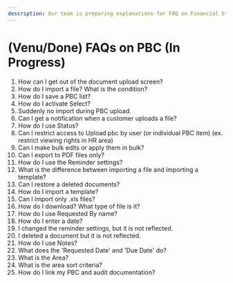 ```yaml
---
description: Our team is preparing explanations for FAQ on Financial Statements
---
```


# \(Venu/Done\) FAQs on PBC \(In Progress\)

1. How can I get out of the document upload screen?
2. How do I import a file? What is the condition?
3. How do I save a PBC list?
4. How do I activate Select?
5. Suddenly no import during PBC upload.
6. Can I get a notification when a customer uploads a file?
7. How do I use Status?
8. Can I restrict access to Upload pbc by user \(or individual PBC item\) \(ex. restrict viewing rights in HR area\)
9. Can I make bulk edits or apply them in bulk?
10. Can I export to PDF files only?
11. How do I use the Reminder settings?
12. What is the difference between importing a file and importing a template?
13. Can I restore a deleted documents?
14. How do I import a template?
15. Can I import only .xls files?
16. How do I download? What type of file is it?
17. How do I use Requested By name?
18. How do I enter a date?
19. I changed the reminder settings, but it is not reflected.
20. I deleted a document but it is not reflected.
21. How do I use Notes?
22. What does the 'Requested Date' and 'Due Date' do?
23. What is the Area?
24. What is the area sort criteria?
25. How do I link my PBC and audit documentation?

